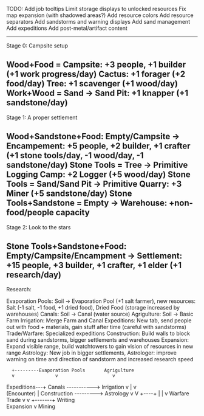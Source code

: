 TODO:
Add job tooltips
Limit storage displays to unlocked resources
Fix map expansion (with shadowed areas?)
Add resource colors
Add resource separators
Add sandstorms and warning displays
Add sand management
Add expeditions
Add post-metal/artifact content

----------------------------------------------

Stage 0: Campsite setup

Wood+Food = Campsite: +3 people, +1 builder (+1 work progress/day)
Cactus: +1 forager (+2 food/day)
Tree: +1 scavenger (+1 wood/day)
Work+Wood = Sand -> Sand Pit: +1 knapper (+1 sandstone/day)
----------------------------------------------
Stage 1: A proper settlement

Wood+Sandstone+Food: Empty/Campsite -> Encampement: +5 people, +2 builder, +1 crafter (+1 stone tools/day, -1 wood/day, -1 sandstone/day)
Stone Tools = Tree -> Primitive Logging Camp: +2 Logger (+5 wood/day)
Stone Tools = Sand/Sand Pit -> Primitive Quarry: +3 Miner (+5 sandstone/day)
Stone Tools+Sandstone = Empty -> Warehouse: +non-food/people capacity
----------------------------------------------
Stage 2: Look to the stars

Stone Tools+Sandstone+Food: Empty/Campsite/Encampment -> Settlement: +15 people, +3 builder, +1 crafter, +1 elder (+1 research/day)
----------------------------------------------

Research:

Evaporation Pools: Soil -> Evaporation Pool (+1 salt farmer), new resources: Salt (-1 salt, -1 food, +1 dried food), Dried Food (storage increased by warehouses)
Canals: Soil -> Canal (water source)
Agrigulture: Soil -> Basic Farm
Irrigation: Merge Farm and Canal
Expeditions: New tab, send people out with food + materials, gain stuff after time (careful with sandstorms)
Trade/Warfare: Specialized expeditions
Construction: Build walls to block sand during sandstorms, bigger settlements and warehouses
Expansion: Expand visible range, build watchtowers to gain vision of resources in new range
Astrology: New job in bigger settlements, Astrologer: improve warning on time and direction of sandstorm and increased research speed

      +---------Evaporation Pools       Agrigulture
      v               v                    v
Expeditions---+     Canals -----------> Irrigation
      v       |       v                    
 (Encounter)  |  Construction ---------> Astrology
    v     V   +----+  |    |                 v
Warfare  Trade     v  v    +-------+      Writing           
                Expansion          v
                                 Mining